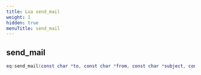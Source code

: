 ```yaml
---
title: Lua send_mail
weight: 1
hidden: true
menuTitle: send_mail
---
```

## send_mail
```lua
eq:send_mail(const char *to, const char *from, const char *subject, const char *message); -- void
```